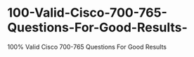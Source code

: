 # 100-Valid-Cisco-700-765-Questions-For-Good-Results-
100% Valid Cisco 700-765 Questions For Good Results 
